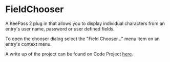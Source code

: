 # FieldChooser

A KeePass 2 plug in that allows you to display individual characters from an entry's user name, password or user defined fields.

To open the chooser dialog select the "Field Chooser..." menu item on an entry's context menu.

A write up of the project can be found on Code Project [here](https://www.codeproject.com/Articles/4284722/Field-Chooser-A-Simple-KeePass-2-Plug-In).
